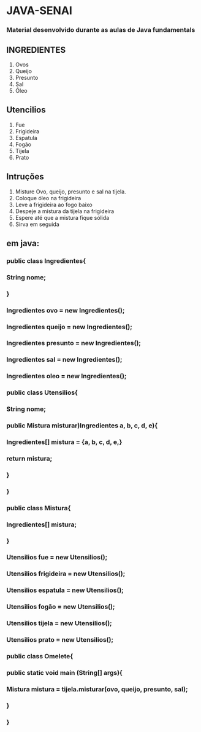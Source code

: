 # JAVA-SENAI
### Material desenvolvido durante as aulas de Java fundamentals

## INGREDIENTES
1. Ovos
2. Queijo
3. Presunto
4. Sal
5. Óleo

## Utencilios

1. Fue
2. Frigideira
3. Espatula
4. Fogão
5. Tijela
6. Prato
  
## Intruções

1. Misture Ovo, queijo, presunto e sal na tijela.
2. Coloque óleo na frigideira
3. Leve a frigideira ao fogo baixo
4. Despeje a mistura da tijela na frigideira
5. Espere até que a mistura fique sólida
6. Sirva em seguida

## em java:

### public class Ingredientes{
###   String nome;
### }

### Ingredientes ovo = new Ingredientes();
### Ingredientes queijo = new Ingredientes();
### Ingredientes presunto = new Ingredientes();
### Ingredientes sal = new Ingredientes();
### Ingredientes oleo = new Ingredientes();

### public class Utensilios{
###   String nome;
###   public Mistura misturar)Ingredientes a, b, c, d, e){
###     Ingredientes[] mistura = {a, b, c, d, e,}
###     return mistura;
###   }
### }

### public class Mistura{
###   Ingredientes[] mistura;
### }

### Utensilios fue = new Utensilios();
### Utensilios frigideira = new Utensilios();
### Utensilios espatula = new Utensilios();
### Utensilios fogão = new Utensilios();
### Utensilios tijela = new Utensilios();
### Utensilios prato = new Utensilios();

### public class Omelete{
###   public static void main (String[] args){
###     Mistura mistura = tijela.misturar(ovo, queijo, presunto, sal);
###     
###   }
### }





